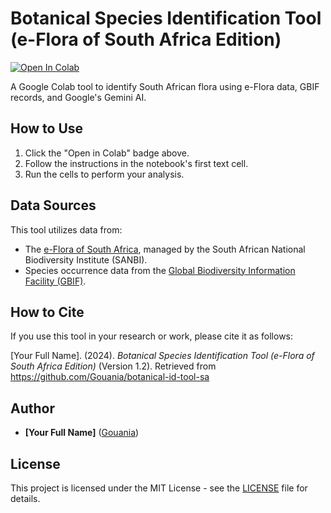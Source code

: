 # Botanical Species Identification Tool (e-Flora of South Africa Edition)

[![Open In Colab](https://colab.research.google.com/assets/colab-badge.svg)](https://colab.research.google.com/github/Gouania/botanical-id-tool-sa/blob/main/botanical-id-tool.ipynb)

A Google Colab tool to identify South African flora using e-Flora data, GBIF records, and Google's Gemini AI.

## How to Use
1.  Click the "Open in Colab" badge above.
2.  Follow the instructions in the notebook's first text cell.
3.  Run the cells to perform your analysis.

## Data Sources
This tool utilizes data from:
*   The [e-Flora of South Africa](http://www.sanbi.org.za/), managed by the South African National Biodiversity Institute (SANBI).
*   Species occurrence data from the [Global Biodiversity Information Facility (GBIF)](https://www.gbif.org/).

## How to Cite
If you use this tool in your research or work, please cite it as follows:

[Your Full Name]. (2024). *Botanical Species Identification Tool (e-Flora of South Africa Edition)* (Version 1.2). Retrieved from https://github.com/Gouania/botanical-id-tool-sa

## Author
*   **[Your Full Name]** ([Gouania](https://github.com/Gouania))

## License
This project is licensed under the MIT License - see the [LICENSE](LICENSE) file for details.

